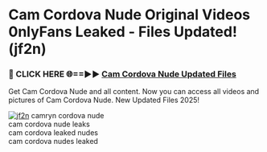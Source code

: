 # Cam Cordova Nude Original Videos 0nlyFans Leaked - Files Updated! (jf2n)

<h3>🔴 CLICK HERE 🌐==►► <a href="https://tinyurl.com/5h6xmrr3" rel="nofollow">Cam Cordova Nude Updated Files</a></h3>

Get Cam Cordova Nude and all content. Now you can access all videos and pictures of Cam Cordova Nude. New Updated Files 2025!

[![jf2n](https://i.imgur.com/KVD873Z.gif)](https://tinyurl.com/5h6xmrr3)
camryn cordova nude<br>
cam cordova nude leaks<br>
cam cordova leaked nudes<br>
cam cordova nudes leaked